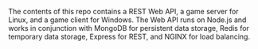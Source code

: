 The contents of this repo contains a REST Web API, a game server for Linux, and a game client for Windows.
The Web API runs on Node.js and works in conjunction with MongoDB for persistent data storage, Redis for temporary data storage, Express for REST, and NGINX for load balancing.